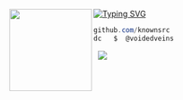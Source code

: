[![Typing SVG](https://readme-typing-svg.herokuapp.com?font=Roboto+Mono&lines=veins.dev+%7C+voidedveins)](https://git.io/typing-svg)
<img align="left" src="https://upload.wikimedia.org/wikipedia/commons/thumb/3/34/Red_star.svg/220px-Red_star.svg.png" width="147"/> 

```csharp
github.com/knownsrc
dc   $  @voidedveins
```
&zwnj; 
&zwnj; 
![](https://komarev.com/ghpvc/?username=knownsrc)
